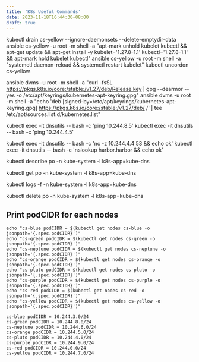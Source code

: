 ```yaml
---
title: 'K8s Useful Commands'
date: 2023-11-18T16:44:30+08:00
draft: true
---
```




kubectl drain cs-yellow --ignore-daemonsets --delete-emptydir-data
ansible cs-yellow -u root -m shell -a "apt-mark unhold kubelet kubectl && apt-get update && apt-get install -y kubelet='1.27.8-1.1' kubectl='1.27.8-1.1' && apt-mark hold kubelet kubectl"
ansible cs-yellow -u root -m shell -a "systemctl daemon-reload && systemctl restart kubelet"
kubectl uncordon cs-yellow

ansible dvms -u root -m shell -a "curl -fsSL https://pkgs.k8s.io/core:/stable:/v1.27/deb/Release.key | gpg --dearmor --yes -o /etc/apt/keyrings/kubernetes-apt-keyring.gpg"
ansible dvms -u root -m shell -a "echo 'deb [signed-by=/etc/apt/keyrings/kubernetes-apt-keyring.gpg] https://pkgs.k8s.io/core:/stable:/v1.27/deb/ /' | tee /etc/apt/sources.list.d/kubernetes.list"


kubectl exec -it dnsutils -- bash -c 'ping 10.244.8.5'
kubectl exec -it dnsutils -- bash -c 'ping 10.244.4.5'

kubectl exec -it dnsutils -- bash -c 'nc -z 10.244.4.4 53 && echo ok'
kubectl exec -it dnsutils -- bash -c 'nslookup harbor.harbor && echo ok'

kubectl describe po  -n kube-system -l k8s-app=kube-dns

kubectl get po  -n kube-system -l k8s-app=kube-dns

kubectl logs -f -n kube-system -l k8s-app=kube-dns

kubectl delete po  -n kube-system -l k8s-app=kube-dns


## Print podCIDR for each nodes

```shell
echo "cs-blue podCIDR = $(kubectl get nodes cs-blue -o jsonpath='{.spec.podCIDR}')"
echo "cs-green podCIDR = $(kubectl get nodes cs-green -o jsonpath='{.spec.podCIDR}')"
echo "cs-neptune podCIDR = $(kubectl get nodes cs-neptune -o jsonpath='{.spec.podCIDR}')"
echo "cs-orange podCIDR = $(kubectl get nodes cs-orange -o jsonpath='{.spec.podCIDR}')"
echo "cs-pluto podCIDR = $(kubectl get nodes cs-pluto -o jsonpath='{.spec.podCIDR}')"
echo "cs-purple podCIDR = $(kubectl get nodes cs-purple -o jsonpath='{.spec.podCIDR}')"
echo "cs-red podCIDR = $(kubectl get nodes cs-red -o jsonpath='{.spec.podCIDR}')"
echo "cs-yellow podCIDR = $(kubectl get nodes cs-yellow -o jsonpath='{.spec.podCIDR}')"
```

```
cs-blue podCIDR = 10.244.3.0/24
cs-green podCIDR = 10.244.8.0/24
cs-neptune podCIDR = 10.244.6.0/24
cs-orange podCIDR = 10.244.5.0/24
cs-pluto podCIDR = 10.244.4.0/24
cs-purple podCIDR = 10.244.9.0/24
cs-red podCIDR = 10.244.0.0/24
cs-yellow podCIDR = 10.244.7.0/24
```
